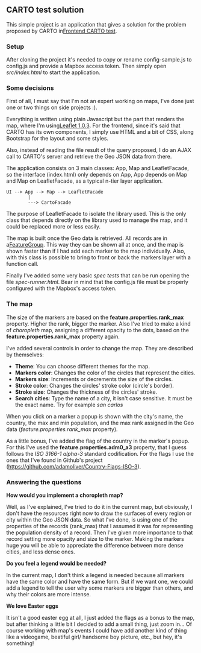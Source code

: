 ## CARTO test solution
This simple project is an application that gives a solution for the problem proposed by CARTO 
in[Frontend CARTO test](https://gist.github.com/xavijam/8bf55f5e4da51bc79d94d676a471f77b).

### Setup
After cloning the project it's needed to copy or rename config-sample.js to config.js and provide a Mapbox
access token. Then simply open _src/index.html_ to start the application.

### Some decisions
First of all, I must say that I'm not an expert working on maps, I've done just one or two things on side projects :).

Everything is written using plain Javascript but the part that renders the map, where I'm 
 using[Leaflet 1.0.3](http://leafletjs.com/2017/01/23/leaflet-1.0.3.html). For the frontend, 
 since it's said that CARTO has its own components, I simply use HTML and a bit of CSS, along Bootstrap for the layout and some styles.
 
Also, instead of reading the file result of the query proposed, I do an AJAX call to CARTO's server and 
 retrieve the Geo JSON data from there.
 
The application consists on 3 main classes: App, Map and LeafletFacade, so the interface (index.html) only depends
on App, App depends on Map and Map on LeafletFacade, as a typical n-tier layer application.

    UI --> App --> Map --> LeafletFacade
            |
            ---> CartoFacade

The purpose of LeafletFacade to isolate the library used. This is the only class that depends directly on the library 
used to manage the map, and it could be replaced more or less easily.
 
The map is built once the Geo data is retrieved. All records are in a[FeatureGroup](http://leafletjs.com/reference.html#featuregroup).
This way they can be shown all at once, and the map is shown faster than if I had add each marker to the map individually.
Also, with this class is possible to bring to front or back the markers layer with a function call.

Finally I've added some very basic _spec tests_ that can be run opening the file _spec-runner.html_. Bear in mind that the config.js 
file must be properly configured with the Mapbox's access token.
### The map
 
The size of the markers are based on the **feature.properties.rank_max** property. Higher the rank, bigger the marker.
Also I've tried to make a kind of _choropleth_ map, assigning a different opacity to the dots, based on the 
**feature.properties.rank_max** property again.
 
I've added several controls in order to change the map. They are described by themselves:

* **Theme**: You can choose different themes for the map.
* **Markers color**: Changes the color of the circles that represent the cities.
* **Markers size**: Increments or decrements the size of the circles.
* **Stroke color**: Changes the circles' stroke color (circle's border).
* **Stroke size**: Changes the thickness of the circles' stroke.
* **Search cities**: Type the name of a city, it isn't case sensitive. It must be the exact name. Try for example _san carlos_
 
When you click on a marker a popup is shown with the city's name, the country, the max and min population, and the 
max rank assigned in the Geo data (_feature.properties.rank_max_ property). 
 
As a little bonus, I've added the flag of the country in the marker's popup. For this I've used the **feature.properties.adm0_a3**
property, that I guess follows the _ISO 3166-1 alpha-3_ standard codification. For the flags I use the ones that I've found in 
Github's project (https://github.com/adamoliver/Country-Flags-ISO-3).

### Answering the questions
**How would you implement a choropleth map?**

 Well, as I've explained, I've tried to do it in the current map, but obviously, I don't 
 have the resources right now to draw the surfaces of every region or city within the Geo JSON data. So what I've done, is using
 one of the properties of the records (rank_max) that I assumed it was for representing the population density of a record. Then I've
 given more importance to that record setting more opacity and size to the marker.
 Making the markers huge you will be able to appreciate the difference between more dense cities, and less dense ones.
  
**Do you feel a legend would be needed?** 

  In the current map, I don't think a legend is needed because all markers have the same color and have the same form. 
  But if we want one, we could add a legend to tell the user why some markers are bigger than others, and why their colors 
  are more intense.

**We love Easter eggs**

  It isn't a good easter egg at all, I just added the flags as a bonus to the map, but after thinking a little bit 
  I decided to add a small thing, just zoom in... Of course working with map's events I could have add another kind of
   thing like a videogame, beatiful girl/ handsome boy picture, etc., but hey, it's something! 
